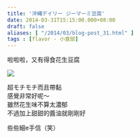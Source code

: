 ```yaml
---
title: '沖縄デイリー ジーマーミ豆腐'
date: 2014-03-31T15:15:00.000+08:00
draft: false
aliases: [ "/2014/03/blog-post_31.html" ]
tags : [flavor - 小食部]
---
```


啦啦啦，又有得食花生豆腐  

[![](https://2.bp.blogspot.com/-te55iFjfeoQ/XDCFxB5shbI/AAAAAAAAEOw/tIq7OZPr_e48fnTttJHAuDb10UvFbQcbACLcBGAs/s640/56.jpg)](https://2.bp.blogspot.com/-te55iFjfeoQ/XDCFxB5shbI/AAAAAAAAEOw/tIq7OZPr_e48fnTttJHAuDb10UvFbQcbACLcBGAs/s1600/56.jpg)

超モチモチ而且帶黏  
感覺非常好呢～  
雖然花生味不算太濃郁  
不過加上甜甜的醬油就剛剛好  
  
些些細e手信（笑）
